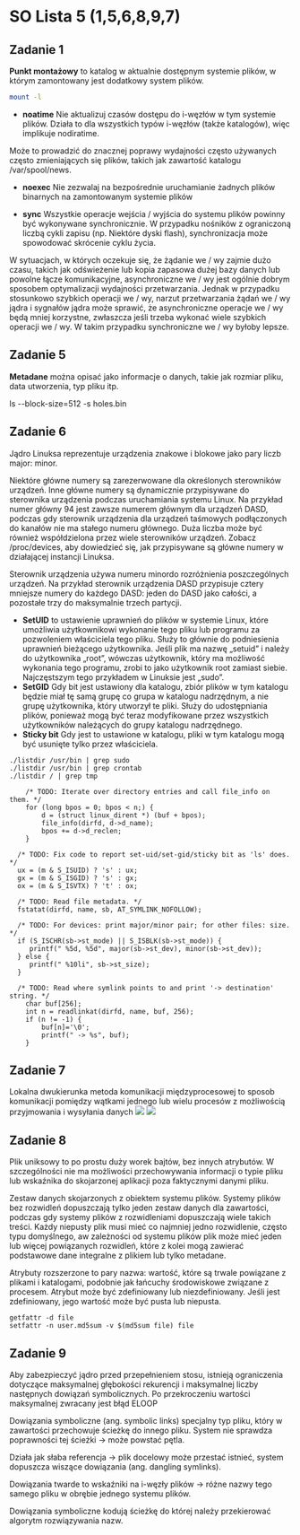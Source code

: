 # SO Lista 5 (1,5,6,8,9,7)

## Zadanie 1

**Punkt montażowy** to katalog w aktualnie dostępnym systemie plików, w którym zamontowany jest dodatkowy system plików.

```bash
mount -l
```
* **noatime** Nie aktualizuj czasów dostępu do i-węzłów w tym systemie plików. Działa to dla wszystkich typów i-węzłów (także katalogów), więc implikuje nodiratime.

Może to prowadzić do znacznej poprawy wydajności często używanych często zmieniających się plików, takich jak zawartość katalogu /var/spool/news.

* **noexec** Nie zezwalaj na bezpośrednie uruchamianie żadnych plików binarnych na zamontowanym systemie plików

* **sync** Wszystkie operacje wejścia / wyjścia do systemu plików powinny być wykonywane synchronicznie. W przypadku nośników z ograniczoną liczbą cykli zapisu (np. Niektóre dyski flash), synchronizacja może spowodować skrócenie cyklu życia.

W sytuacjach, w których oczekuje się, że żądanie we / wy zajmie dużo czasu, takich jak odświeżenie lub kopia zapasowa dużej bazy danych lub powolne łącze komunikacyjne, asynchroniczne we / wy jest ogólnie dobrym sposobem optymalizacji wydajności przetwarzania. Jednak w przypadku stosunkowo szybkich operacji we / wy, narzut przetwarzania żądań we / wy jądra i sygnałów jądra może sprawić, że asynchroniczne operacje we / wy będą mniej korzystne, zwłaszcza jeśli trzeba wykonać wiele szybkich operacji we / wy. W takim przypadku synchroniczne we / wy byłoby lepsze.

## Zadanie 5

**Metadane** można opisać jako informacje o danych, takie jak rozmiar pliku, data utworzenia, typ pliku itp.

ls --block-size=512 -s holes.bin

## Zadanie 6
Jądro Linuksa reprezentuje urządzenia znakowe i blokowe jako pary liczb major: minor.

Niektóre główne numery są zarezerwowane dla określonych sterowników urządzeń. Inne główne numery są dynamicznie przypisywane do sterownika urządzenia podczas uruchamiania systemu Linux. Na przykład numer główny 94 jest zawsze numerem głównym dla urządzeń DASD, podczas gdy sterownik urządzenia dla urządzeń taśmowych podłączonych do kanałów nie ma stałego numeru głównego. Duża liczba może być również współdzielona przez wiele sterowników urządzeń. Zobacz /proc/devices, aby dowiedzieć się, jak przypisywane są główne numery w działającej instancji Linuksa.

Sterownik urządzenia używa numeru minordo rozróżnienia poszczególnych urządzeń. Na przykład sterownik urządzenia DASD przypisuje cztery mniejsze numery do każdego DASD: jeden do DASD jako całości, a pozostałe trzy do maksymalnie trzech partycji.

* **SetUID** to ustawienie uprawnień do plików w systemie Linux, które umożliwia użytkownikowi wykonanie tego pliku lub programu za pozwoleniem właściciela tego pliku. Służy to głównie do podniesienia uprawnień bieżącego użytkownika. Jeśli plik ma nazwę „setuid” i należy do użytkownika „root”, wówczas użytkownik, który ma możliwość wykonania tego programu, zrobi to jako użytkownik root zamiast siebie. Najczęstszym tego przykładem w Linuksie jest „sudo”.
* **SetGID** Gdy bit jest ustawiony dla katalogu, zbiór plików w tym katalogu będzie miał tę samą grupę co grupa w katalogu nadrzędnym, a nie grupę użytkownika, który utworzył te pliki. Służy do udostępniania plików, ponieważ mogą być teraz modyfikowane przez wszystkich użytkowników należących do grupy katalogu nadrzędnego.
* **Sticky bit** Gdy jest to ustawione w katalogu, pliki w tym katalogu mogą być usunięte tylko przez właściciela.

```bash=
./listdir /usr/bin | grep sudo
./listdir /usr/bin | grep crontab
./listdir / | grep tmp
```

```c=
    /* TODO: Iterate over directory entries and call file_info on them. */
    for (long bpos = 0; bpos < n;) {
        d = (struct linux_dirent *) (buf + bpos);
        file_info(dirfd, d->d_name);
        bpos += d->d_reclen;
    }

  /* TODO: Fix code to report set-uid/set-gid/sticky bit as 'ls' does. */
  ux = (m & S_ISUID) ? 's' : ux;
  gx = (m & S_ISGID) ? 's' : gx;
  ox = (m & S_ISVTX) ? 't' : ox;

  /* TODO: Read file metadata. */
  fstatat(dirfd, name, sb, AT_SYMLINK_NOFOLLOW);
  
  /* TODO: For devices: print major/minor pair; for other files: size. */
  if (S_ISCHR(sb->st_mode) || S_ISBLK(sb->st_mode)) {
     printf(" %5d, %5d", major(sb->st_dev), minor(sb->st_dev));
  } else {
     printf(" %10li", sb->st_size);
  }
  
  /* TODO: Read where symlink points to and print '-> destination' string. */
    char buf[256];
    int n = readlinkat(dirfd, name, buf, 256);
    if (n != -1) {
        buf[n]='\0';
        printf(" -> %s", buf);
    }

```



## Zadanie 7
Lokalna dwukierunka metoda komunikacji
międzyprocesowej to sposob komunikacji pomiędzy wątkami jednego lub wielu procesów z możliwością przyjmowania i wysyłania danych
![](https://i.imgur.com/qJVjoJo.png)
![](https://i.imgur.com/3UDXel3.png)


## Zadanie 8

Plik uniksowy to po prostu duży worek bajtów, bez innych atrybutów. W szczególności nie ma możliwości przechowywania informacji o typie pliku lub wskaźnika do skojarzonej aplikacji poza faktycznymi danymi pliku.

Zestaw danych skojarzonych z obiektem systemu plików. Systemy plików bez rozwidleń dopuszczają tylko jeden zestaw danych dla zawartości, podczas gdy systemy plików z rozwidleniami dopuszczają wiele takich treści. Każdy niepusty plik musi mieć co najmniej jedno rozwidlenie, często typu domyślnego, aw zależności od systemu plików plik może mieć jeden lub więcej powiązanych rozwidleń, które z kolei mogą zawierać podstawowe dane integralne z plikiem lub tylko metadane.

Atrybuty rozszerzone to pary nazwa: wartość, które są trwale powiązane z plikami i katalogami, podobnie jak łańcuchy środowiskowe związane z procesem. Atrybut może być zdefiniowany lub niezdefiniowany. Jeśli jest zdefiniowany, jego wartość może być pusta lub niepusta.


```bash=
getfattr -d file
setfattr -n user.md5sum -v $(md5sum file) file
```

## Zadanie 9

Aby zabezpieczyć jądro przed przepełnieniem stosu, istnieją ograniczenia dotyczące maksymalnej głębokości rekurencji i maksymalnej liczby następnych dowiązań symbolicznych. Po przekroczeniu wartości maksymalnej zwracany jest błąd ELOOP

Dowiązania symboliczne (ang. symbolic links) specjalny typ pliku, który
w zawartości przechowuje ścieżkę do innego pliku. System nie sprawdza poprawności tej ścieżki → może powstać pętla.

Działa jak słaba referencja → plik docelowy może przestać istnieć, system dopuszcza wiszące dowiązania (ang. dangling symlinks).

Dowiązania twarde to wskaźniki na i-węzły plików → różne nazwy tego samego pliku w obrębie jednego systemu plików.

Dowiązania symboliczne kodują ścieżkę do której należy przekierować algorytm rozwiązywania nazw.




